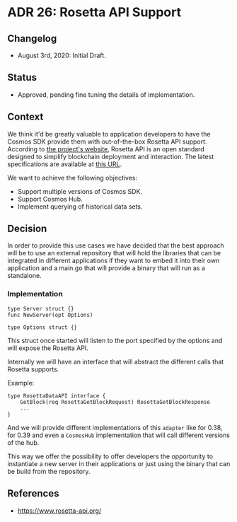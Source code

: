 # ADR 26: Rosetta API Support

## Changelog

- August 3rd, 2020: Initial Draft.

## Status

- Approved, pending fine tuning the details of implementation.

## Context

We think it'd be greatly valuable to application developers to have the Cosmos SDK
provide them with out-of-the-box Rosetta API support.
According to [the project's website](https://www.rosetta-api.org/), Rosetta API is an open
standard designed to simplify blockchain deployment and interaction. The latest specifications are
available at [this URL](https://www.rosetta-api.org/docs/Reference.html).

We want to achieve the following objectives:

- Support multiple versions of Cosmos SDK.
- Support Cosmos Hub.
- Implement querying of historical data sets.

## Decision

In order to provide this use cases we have decided that the best approach will be to 
use an external repository that will hold the libraries that can be integrated in
different applications if they want to embed it into their own application and a
main.go that will provide a binary that will run as a standalone.

### Implementation

```
type Server struct {}
func NewServer(opt Options)

type Options struct {}
```

This struct once started will listen to the port specified by the options and will
expose the Rosetta API.

Internally we will have an interface that will abstract the different calls that Rosetta supports.

Example:

```
type RosettaDataAPI interface {
    GetBlock(req RosettaGetBlockRequest) RosettaGetBlockResponse
    ...
}
```

And we will provide different implementations of this `adapter` like for 0.38, for 0.39
and even a `CosmosHub` implementation that will call different versions of the hub.

This way we offer the possibility to offer developers the opportunity to instantiate
a new server in their applications or just using the binary that can be build from the
repository.

## References

- https://www.rosetta-api.org/
